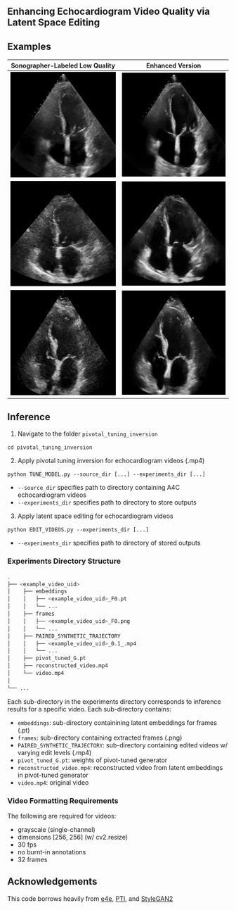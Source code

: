 Enhancing Echocardiogram Video Quality via Latent Space Editing 
--------------------------------------------------------------
## Examples 

|Sonographer-Labeled Low Quality | Enhanced Version           |
|------------------------------  |----------------            |
| ![](examples/ORIGINAL_4.gif) | ![](examples/ENHANCED_4.gif) |
| ![](examples/ORIGINAL_1.gif) | ![](examples/ENHANCED_1.gif) |
| ![](examples/ORIGINAL_2.gif) | ![](examples/ENHANCED_2.gif) |

## Inference
1. Navigate to the folder `pivotal_tuning_inversion`
```
cd pivotal_tuning_inversion
```
2. Apply pivotal tuning inversion for echocardiogram videos (.mp4)
```
python TUNE_MODEL.py --source_dir [...] --experiments_dir [...]
```

- `--source_dir` specifies path to directory containing A4C echocardiogram videos
- `--experiments_dir` specifies path to directory to store outputs
3. Apply latent space editing for echocardiogram videos
```
python EDIT_VIDEOS.py --experiments_dir [...]
```
- `--experiments_dir` specifies path to directory of stored outputs

### Experiments Directory Structure

```bash
.
├── <example_video_uid>
│    ├── embeddings
│    │   ├── <example_video_uid>_F0.pt
│    │   └── ...
│    ├── frames
│    │   ├── <example_video_uid>_F0.png
│    │   └── ...
│    ├── PAIRED_SYNTHETIC_TRAJECTORY
│    │   ├── <example_video_uid>_0.1_.mp4
│    │   └── ...
│    ├── pivot_tuned_G.pt
│    ├── reconstructed_video.mp4
│    └── video.mp4
│
└── ...
```
Each sub-directory in the experiments directory corresponds to inference results for a specific video. Each sub-directory contains:
- `embeddings`: sub-directory containining latent embeddings for frames (.pt) 
- `frames`: sub-directory containing extracted frames (.png) 
- `PAIRED_SYNTHETIC_TRAJECTORY`: sub-directory containing edited videos w/ varying edit levels (.mp4)
- `pivot_tuned_G.pt`: weights of pivot-tuned generator  
- `reconstructed_video.mp4`: reconstructed video from latent embeddings in pivot-tuned generator 
- `video.mp4`: original video 

### Video Formatting Requirements
The following are required for videos: 
- grayscale (single-channel) 
- dimensions [256, 256]  (w/ cv2.resize)
- 30 fps 
- no burnt-in annotations 
- 32 frames

## Acknowledgements
This code borrows heavily from [e4e](https://github.com/omertov/encoder4editing), [PTI](https://github.com/danielroich/PTI), and [StyleGAN2](https://github.com/NVlabs/stylegan2-ada-pytorch)